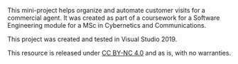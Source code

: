 This mini-project helps organize and automate customer visits for a commercial agent. It was created as part of a coursework for a Software Engineering module for a MSc in Cybernetics and Communications. 

This project was created and tested in Visual Studio 2019. 

This resource is released under [CC BY-NC 4.0](https://creativecommons.org/licenses/by-nc/4.0/) and as is, with no warranties.
